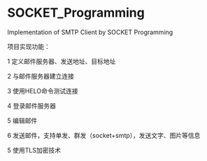 # SOCKET_Programming
Implementation of SMTP Client by SOCKET Programming


项目实现功能：

1 定义邮件服务器、发送地址、目标地址

2 与邮件服务器建立连接

3 使用HELO命令测试连接

4 登录邮件服务器

5 编辑邮件

6 发送邮件，支持单发、群发（socket+smtp），发送文字、图片等信息

5 使用TLS加密技术
